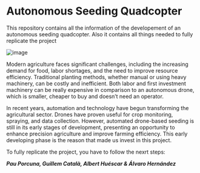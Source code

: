 # Autonomous Seeding Quadcopter
This repository contains all the information of the developement of an autonomous seeding quadcopter. Also it contains all things needed to fully replicate the project

![image](https://github.com/user-attachments/assets/1603d55d-33fd-481a-9e2f-1d435b07ec4d)

Modern agriculture faces significant challenges, including the increasing demand for food, labor shortages, and the need to improve resource efficiency. Traditional planting methods, whether manual or using heavy machinery, can be costly and inefficient. Both labor and first investment machinery  can be really expensive in comparison to an autonomous drone, which is smaller, cheaper to buy and doesn’t need an operator.

In recent years, automation and technology have begun transforming the agricultural sector. Drones have proven useful for crop monitoring, spraying, and data collection. However, automated drone-based seeding is still in its early stages of development, presenting an opportunity to enhance precision agriculture and improve farming efficiency. This early developing phase is the reason that made us invest in this project.

To fully replicate the project, you have to follow the nexrt steps:

_**Pau Porcuna, Guillem Català, Albert Huéscar & Álvaro Hernández**_
